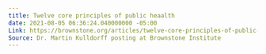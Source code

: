 ```yaml
---
title: Twelve core principles of public heaalth
date: 2021-08-05 06:36:24.040000000 -05:00
Link: https://brownstone.org/articles/twelve-core-principles-of-public-health/
Source: Dr. Martin Kulldorff posting at Brownstone Institute
---
```


